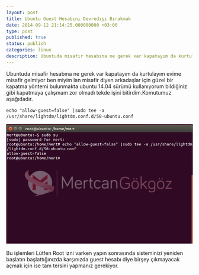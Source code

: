 ```yaml
---
layout: post
title: Ubuntu Guest Hesabını Devredışı Bırakmak
date: 2014-09-12 21:14:25.000000000 +03:00
type: post
published: true
status: publish
categories: linux
description: Ubuntuda misafir hesabına ne gerek var kapatayım da kurtulayım evime misafir gelmiyor ben miyim lan misafir diyen arkadaşlar için güzel bir kapatma
---
```

Ubuntuda misafir hesabına ne gerek var kapatayım da kurtulayım evime misafir gelmiyor ben miyim lan misafir diyen arkadaşlar için güzel bir kapatma yöntemi bulunmakta ubuntu 14.04 sürümü kullanıyorum bildiğiniz gibi kapatmaya çalışmam zor olmadı tekde işini bitirdim.Komutumuz aşağıdadır.

    echo "allow-guest=false" |sudo tee -a /usr/share/lightdm/lightdm.conf.d/50-ubuntu.conf

![guestkullanicisinikapatmakubuntugorsel1](/assets/guestkullanicisinikapatmakubuntugorsel1.png)

Bu işlemleri Lütfen Root izni varken yapın sonrasında sisteminizi yeniden başlatın başlattığınızda karşınızda guest hesabı diye birşey çıkmayacak açmak için ise tam tersini yapmanız gerekiyor.
